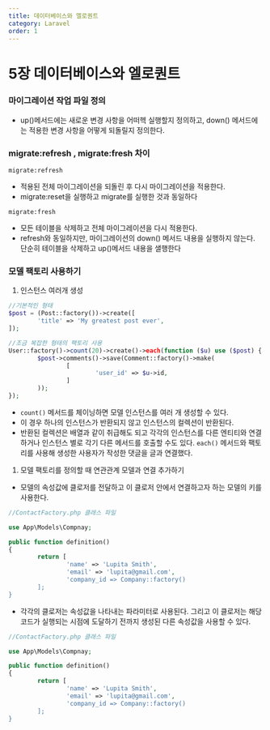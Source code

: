 ```yaml
---
title: 데이터베이스와 엘로퀀트
category: Laravel
order: 1
---
```

# 5장 데이터베이스와 엘로퀀트

### 마이그레이션 작업 파일 정의

- up()메서드에는 새로운 변경 사항을 어떠헥 실행할지 정의하고, down() 메서드에는 적용한 변경 사항을 어떻게 되돌릴지 정의한다.

### migrate:refresh , migrate:fresh 차이

`migrate:refresh`

- 적용된 전체 마이그레이션을 되돌린 후 다시 마이그레이션을 적용한다.
- migrate:reset을 실행하고 migrate를 실행한 것과 동일하다

`migrate:fresh`

- 모든 테이블을 삭제하고 전체 마이그레이션을 다시 적용한다.
- refresh와 동일하지만, 마이그레이션의 down() 메서드 내용을 실행하지 않는다. 단순히 테이블을 삭제하고 up()메서드 내용을 샐행한다

### 모델 팩토리 사용하기

1. 인스턴스 여러개 생성

```php
//기본적인 형태
$post = (Post::factory())->create([
		'title' => 'My greatest post ever',
]);

//조금 복잡한 형태의 팩토리 사용
User::factory()->count(20)->create()->each(function ($u) use ($post) {
		$post->comments()->save(Comment::factory()->make(
				[
						'user_id' => $u->id,
				]
		));
});
```

- `count()` 메서드를 체이닝하면 모델 인스턴스를 여러 개 생성할 수 있다.
- 이 경우 하나의 인스턴스가 반환되지 않고 인스턴스의 컬렉션이 반환된다.
- 반환된 컬렉션은 배열과 같이 취급해도 되고 각각의 인스턴스를 다른 엔티티와 연결하거나 인스턴스 별로 각기 다른 메서드를 호출할 수도 있다. `each()` 메서드와 팩토리를 사용해 생성한 사용자가 작성한 댓글을 글과 연결했다.

1. 모델 팩토리를 정의할 때 연관관계 모델과 연결 추가하기
- 모델의 속성값에 클로저를 전달하고 이 클로저 안에서 연결하고자 하는 모델의 키를 사용한다.

```php
//ContactFactory.php 클래스 파일

use App\Models\Compnay;

public function definition()
{
		return [
				'name' => 'Lupita Smith',
				'email' => 'lupita@gmail.com',
				'company_id => Company::factory()
		];
}
```

- 각각의 클로저는 속성값을 나타내는 파라미터로 사용된다. 그리고 이 클로저는 해당 코드가 실행되는 시점에 도달하기 전까지 생성된 다른 속성값을 사용할 수 있다.

```php
//ContactFactory.php 클래스 파일

use App\Models\Compnay;

public function definition()
{
		return [
				'name' => 'Lupita Smith',
				'email' => 'lupita@gmail.com',
				'company_id => Company::factory()
		];
}
```